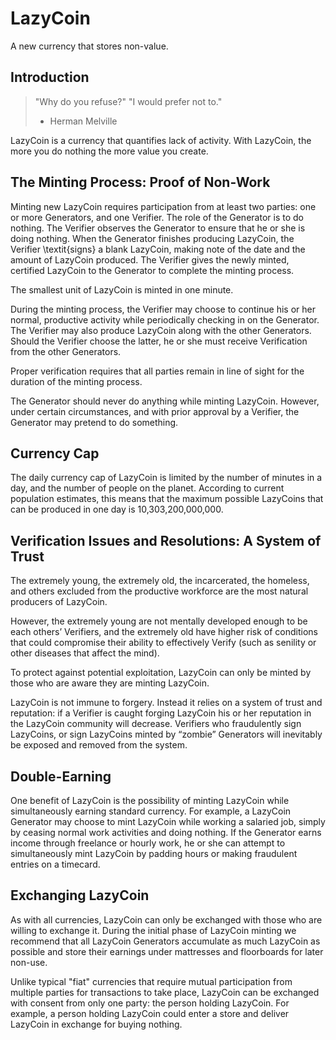 LazyCoin
========

A new currency that stores non-value.

## Introduction

> "Why do you refuse?"
> "I would prefer not to."
> - Herman Melville

LazyCoin is a currency that quantifies lack of activity. With LazyCoin, the more you do nothing the more value you create. 

## The Minting Process: Proof of Non-Work

Minting new LazyCoin requires participation from at least two parties: one or more Generators, and one Verifier. The role of the Generator is to do nothing. The Verifier observes the Generator to ensure that he or she is doing nothing. When the Generator finishes producing LazyCoin, the Verifier \textit{signs} a blank LazyCoin, making note of the date and the amount of LazyCoin produced. The Verifier gives the newly minted, certified LazyCoin to the Generator to complete the minting process. 

The smallest unit of LazyCoin is minted in one minute.

During the minting process, the Verifier may choose to continue his or her normal, productive activity while periodically checking in on the Generator. The Verifier may also produce LazyCoin along with the other Generators. Should the Verifier choose the latter, he or she must receive Verification from the other Generators.

Proper verification requires that all parties remain in line of sight for the duration of the minting process.

The Generator should never do anything while minting LazyCoin. However, under certain circumstances, and with prior approval by a Verifier, the Generator may pretend to do something.


## Currency Cap
The daily currency cap of LazyCoin is limited by the number of minutes in a day, and the number of people on the planet. According to current population estimates, this means that the maximum possible LazyCoins that can be produced in one day is 10,303,200,000,000.


## Verification Issues and Resolutions: A System of Trust
The extremely young, the extremely old, the incarcerated, the homeless, and others excluded from the productive workforce are the most natural producers of LazyCoin.

However, the extremely young are not mentally developed enough to be each others’ Verifiers, and the extremely old have higher risk of conditions that could compromise their ability to effectively Verify (such as senility or other diseases that affect the mind). 

To protect against potential exploitation, LazyCoin can only be minted by those who are aware they are minting LazyCoin. 

LazyCoin is not immune to forgery. Instead it relies on a system of trust and reputation: if a Verifier is caught forging LazyCoin his or her reputation in the LazyCoin community will decrease. Verifiers who fraudulently sign LazyCoins, or sign LazyCoins minted by “zombie” Generators will inevitably be exposed and removed from the system.

## Double-Earning
One benefit of LazyCoin is the possibility of minting LazyCoin while simultaneously earning standard currency. For example, a LazyCoin Generator may choose to mint LazyCoin while working a salaried job, simply by ceasing normal work activities and doing nothing. If the Generator earns income through freelance or hourly work, he or she can attempt to simultaneously mint LazyCoin by padding hours or making fraudulent entries on a timecard. 

## Exchanging LazyCoin
As with all currencies, LazyCoin can only be exchanged with those who are willing to exchange it. During the initial phase of LazyCoin minting we recommend that all LazyCoin Generators accumulate as much LazyCoin as possible and store their earnings under mattresses and floorboards for later non-use.

Unlike typical "fiat" currencies that require mutual participation from multiple parties for transactions to take place, LazyCoin can be exchanged with consent from only one party: the person holding LazyCoin. For example, a person holding LazyCoin could enter a store and deliver LazyCoin in exchange for buying nothing.

